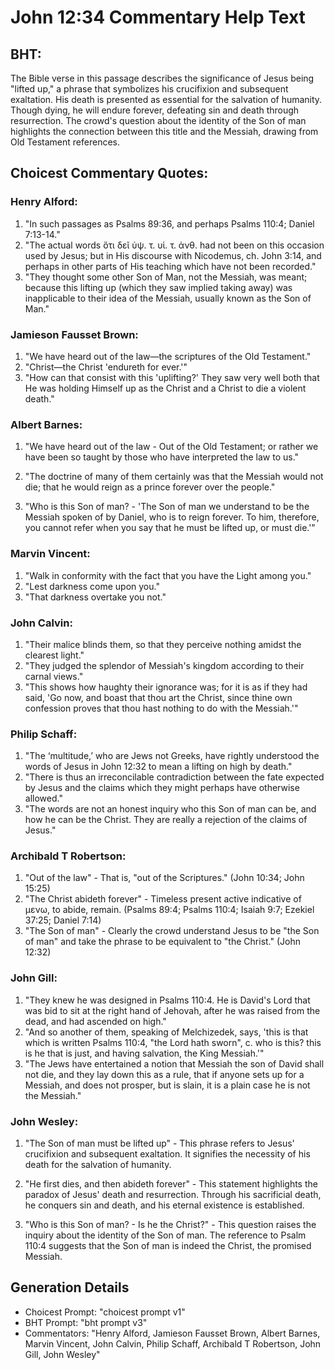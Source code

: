 # John 12:34 Commentary Help Text

## BHT:
The Bible verse in this passage describes the significance of Jesus being "lifted up," a phrase that symbolizes his crucifixion and subsequent exaltation. His death is presented as essential for the salvation of humanity. Though dying, he will endure forever, defeating sin and death through resurrection. The crowd's question about the identity of the Son of man highlights the connection between this title and the Messiah, drawing from Old Testament references.

## Choicest Commentary Quotes:
### Henry Alford:
1. "In such passages as Psalms 89:36, and perhaps Psalms 110:4; Daniel 7:13-14." 
2. "The actual words ὅτι δεῖ ὑψ. τ. υἱ. τ. ἀνθ. had not been on this occasion used by Jesus; but in His discourse with Nicodemus, ch. John 3:14, and perhaps in other parts of His teaching which have not been recorded."
3. "They thought some other Son of Man, not the Messiah, was meant; because this lifting up (which they saw implied taking away) was inapplicable to their idea of the Messiah, usually known as the Son of Man."

### Jamieson Fausset Brown:
1. "We have heard out of the law—the scriptures of the Old Testament."
2. "Christ—the Christ 'endureth for ever.'"
3. "How can that consist with this 'uplifting?' They saw very well both that He was holding Himself up as the Christ and a Christ to die a violent death."

### Albert Barnes:
1. "We have heard out of the law - Out of the Old Testament; or rather we have been so taught by those who have interpreted the law to us." 

2. "The doctrine of many of them certainly was that the Messiah would not die; that he would reign as a prince forever over the people."

3. "Who is this Son of man? - 'The Son of man we understand to be the Messiah spoken of by Daniel, who is to reign forever. To him, therefore, you cannot refer when you say that he must be lifted up, or must die.'"

### Marvin Vincent:
1. "Walk in conformity with the fact that you have the Light among you."
2. "Lest darkness come upon you."
3. "That darkness overtake you not."

### John Calvin:
1. "Their malice blinds them, so that they perceive nothing amidst the clearest light."
2. "They judged the splendor of Messiah's kingdom according to their carnal views."
3. "This shows how haughty their ignorance was; for it is as if they had said, 'Go now, and boast that thou art the Christ, since thine own confession proves that thou hast nothing to do with the Messiah.'"

### Philip Schaff:
1. "The ‘multitude,’ who are Jews not Greeks, have rightly understood the words of Jesus in John 12:32 to mean a lifting on high by death." 
2. "There is thus an irreconcilable contradiction between the fate expected by Jesus and the claims which they might perhaps have otherwise allowed."
3. "The words are not an honest inquiry who this Son of man can be, and how he can be the Christ. They are really a rejection of the claims of Jesus."

### Archibald T Robertson:
1. "Out of the law" - That is, "out of the Scriptures." (John 10:34; John 15:25)
2. "The Christ abideth forever" - Timeless present active indicative of μενω, to abide, remain. (Psalms 89:4; Psalms 110:4; Isaiah 9:7; Ezekiel 37:25; Daniel 7:14)
3. "The Son of man" - Clearly the crowd understand Jesus to be "the Son of man" and take the phrase to be equivalent to "the Christ." (John 12:32)

### John Gill:
1. "They knew he was designed in Psalms 110:4. He is David's Lord that was bid to sit at the right hand of Jehovah, after he was raised from the dead, and had ascended on high."
2. "And so another of them, speaking of Melchizedek, says, 'this is that which is written Psalms 110:4, "the Lord hath sworn", c. who is this? this is he that is just, and having salvation, the King Messiah.'"
3. "The Jews have entertained a notion that Messiah the son of David shall not die, and they lay down this as a rule, that if anyone sets up for a Messiah, and does not prosper, but is slain, it is a plain case he is not the Messiah."

### John Wesley:
1. "The Son of man must be lifted up" - This phrase refers to Jesus' crucifixion and subsequent exaltation. It signifies the necessity of his death for the salvation of humanity.

2. "He first dies, and then abideth forever" - This statement highlights the paradox of Jesus' death and resurrection. Through his sacrificial death, he conquers sin and death, and his eternal existence is established.

3. "Who is this Son of man? - Is he the Christ?" - This question raises the inquiry about the identity of the Son of man. The reference to Psalm 110:4 suggests that the Son of man is indeed the Christ, the promised Messiah.


## Generation Details
- Choicest Prompt: "choicest prompt v1"
- BHT Prompt: "bht prompt v3"
- Commentators: "Henry Alford, Jamieson Fausset Brown, Albert Barnes, Marvin Vincent, John Calvin, Philip Schaff, Archibald T Robertson, John Gill, John Wesley"
